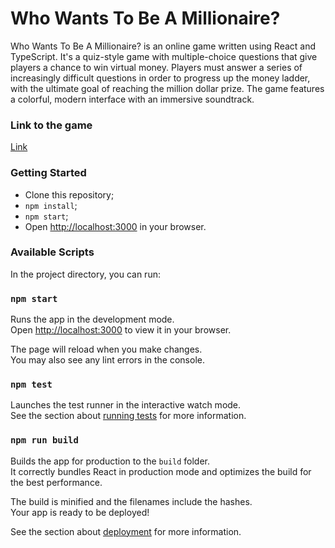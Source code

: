# Who Wants To Be A Millionaire?

Who Wants To Be A Millionaire? is an online game written using React and TypeScript. It's a quiz-style game with multiple-choice questions that give players a chance to win virtual money. Players must answer a series of increasingly difficult questions in order to progress up the money ladder, with the ultimate goal of reaching the million dollar prize. The game features a colorful, modern interface with an immersive soundtrack.

### Link to the game

[Link](https://petulant-annie.github.io/millionaire-game)

### Getting Started

- Clone this repository;
- `npm install`;
- `npm start`;
- Open [http://localhost:3000](http://localhost:3000) in your browser.

### Available Scripts

In the project directory, you can run:

### `npm start`

Runs the app in the development mode.\
Open [http://localhost:3000](http://localhost:3000) to view it in your browser.

The page will reload when you make changes.\
You may also see any lint errors in the console.

### `npm test`

Launches the test runner in the interactive watch mode.\
See the section about [running tests](https://facebook.github.io/create-react-app/docs/running-tests) for more information.

### `npm run build`

Builds the app for production to the `build` folder.\
It correctly bundles React in production mode and optimizes the build for the best performance.

The build is minified and the filenames include the hashes.\
Your app is ready to be deployed!

See the section about [deployment](https://facebook.github.io/create-react-app/docs/deployment) for more information.
